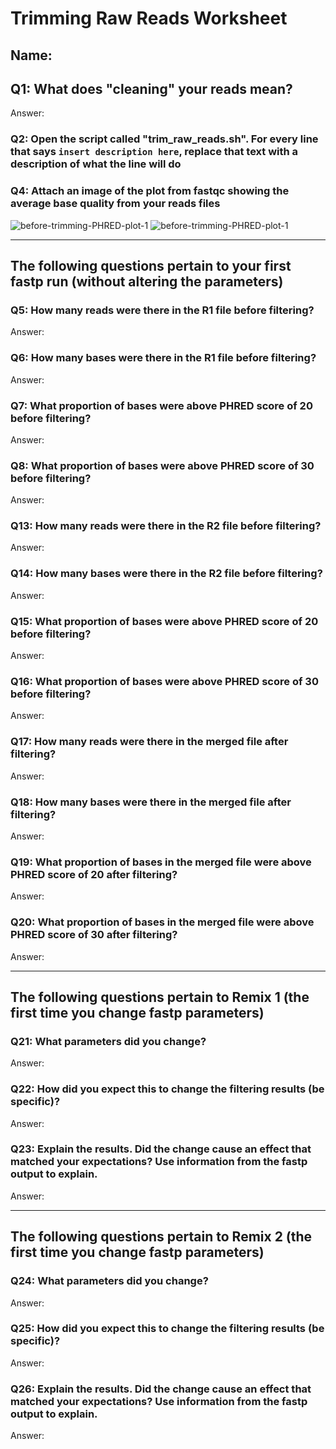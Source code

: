 # Trimming Raw Reads Worksheet

<!--- Write name below --->
## Name: 

<!--- For this worksheet, answer the following questions--->

## Q1: What does "cleaning" your reads mean?
Answer:

### Q2: Open the script called "trim_raw_reads.sh". For every line that says ```insert description here```, replace that text with a description of what the line will do

### Q4: Attach an image of the plot from fastqc showing the average base quality from your reads files
![before-trimming-PHRED-plot-1](./images/<plot-for-reads1>)
![before-trimming-PHRED-plot-1](./images/<plot-for-reads2>)

---

## The following questions pertain to your first fastp run (without altering the parameters)
### Q5: How many reads were there in the R1 file before filtering?
Answer:
### Q6: How many bases were there in the R1 file before filtering?
Answer:
### Q7: What proportion of bases were above PHRED score of 20 before filtering?
Answer: 
### Q8: What proportion of bases were above PHRED score of 30 before filtering?
Answer: 

### Q13: How many reads were there in the R2 file before filtering?
Answer:
### Q14: How many bases were there in the R2 file before filtering?
Answer:
### Q15: What proportion of bases were above PHRED score of 20 before filtering?
Answer: 
### Q16: What proportion of bases were above PHRED score of 30 before filtering?
Answer: 

### Q17: How many reads were there in the merged file after filtering?
Answer:
### Q18: How many bases were there in the merged file after filtering?
Answer:
### Q19: What proportion of bases in the merged file were above PHRED score of 20 after filtering?
Answer: 
### Q20: What proportion of bases in the merged file were above PHRED score of 30 after filtering?
Answer: 

---

## The following questions pertain to Remix 1 (the first time you change fastp parameters)
### Q21: What parameters did you change?
Answer: 
### Q22: How did you expect this to change the filtering results (be specific)?
Answer: 
### Q23: Explain the results. Did the change cause an effect that matched your expectations? Use information from the fastp output to explain.
Answer: 

---

## The following questions pertain to Remix 2 (the first time you change fastp parameters)
### Q24: What parameters did you change?
Answer: 
### Q25: How did you expect this to change the filtering results (be specific)?
Answer: 
### Q26: Explain the results. Did the change cause an effect that matched your expectations? Use information from the fastp output to explain.
Answer: 

